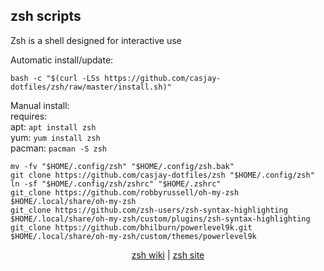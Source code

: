 ## zsh scripts  
  
Zsh is a shell designed for interactive use  
  
Automatic install/update:
```
bash -c "$(curl -LSs https://github.com/casjay-dotfiles/zsh/raw/master/install.sh)"
```
Manual install:  
requires:    
apt: ```apt install zsh```  
yum: ```yum install zsh```  
pacman: ```pacman -S zsh```  
  
```
mv -fv "$HOME/.config/zsh" "$HOME/.config/zsh.bak"
git clone https://github.com/casjay-dotfiles/zsh "$HOME/.config/zsh"
ln -sf "$HOME/.config/zsh/zshrc" "$HOME/.zshrc"
git_clone https://github.com/robbyrussell/oh-my-zsh $HOME/.local/share/oh-my-zsh
git_clone https://github.com/zsh-users/zsh-syntax-highlighting $HOME/.local/share/oh-my-zsh/custom/plugins/zsh-syntax-highlighting
git_clone https://github.com/bhilburn/powerlevel9k.git $HOME/.local/share/oh-my-zsh/custom/themes/powerlevel9k
```
  
  
<p align=center>
  <a href="https://wiki.archlinux.org/index.php/zsh" target="_blank">zsh wiki</a>  |  
  <a href="http://zsh.sourceforge.net" target="_blank">zsh site</a>
</p>  
  

